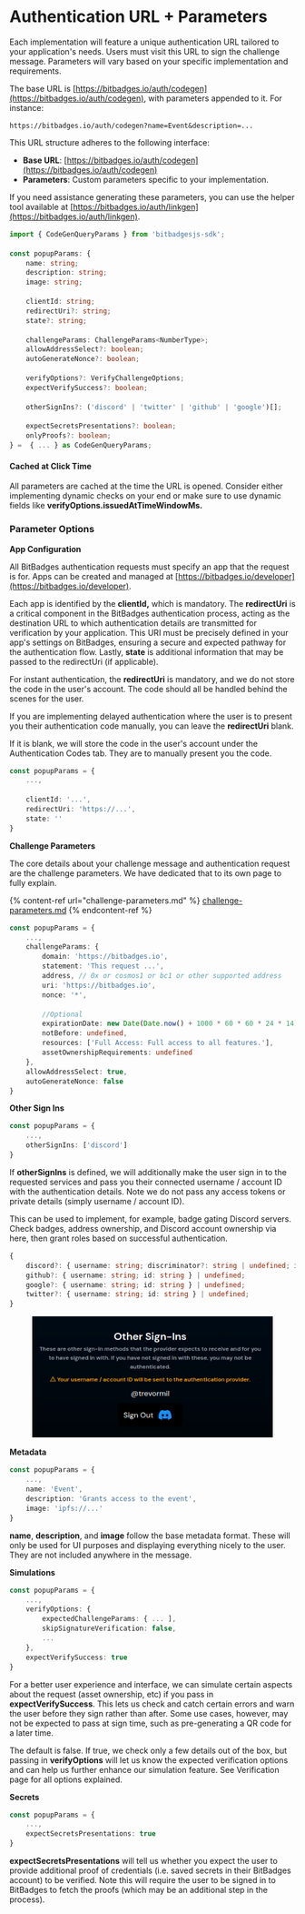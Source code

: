 # Authentication URL + Parameters

Each implementation will feature a unique authentication URL tailored to your application's needs. Users must visit this URL to sign the challenge message. Parameters will vary based on your specific implementation and requirements.

The base URL is [https://bitbadges.io/auth/codegen](https://bitbadges.io/auth/codegen), with parameters appended to it. For instance:

```vbnet
https://bitbadges.io/auth/codegen?name=Event&description=...
```

This URL structure adheres to the following interface:

* **Base URL**: [https://bitbadges.io/auth/codegen](https://bitbadges.io/auth/codegen)
* **Parameters**: Custom parameters specific to your implementation.

If you need assistance generating these parameters, you can use the helper tool available at [https://bitbadges.io/auth/linkgen](https://bitbadges.io/auth/linkgen).

```typescript
import { CodeGenQueryParams } from 'bitbadgesjs-sdk';

const popupParams: {
    name: string;
    description: string;
    image: string;

    clientId: string;
    redirectUri?: string;
    state?: string;

    challengeParams: ChallengeParams<NumberType>;
    allowAddressSelect?: boolean;
    autoGenerateNonce?: boolean;

    verifyOptions?: VerifyChallengeOptions;
    expectVerifySuccess?: boolean;

    otherSignIns?: ('discord' | 'twitter' | 'github' | 'google')[];

    expectSecretsPresentations?: boolean;
    onlyProofs?: boolean;
} =  { ... } as CodeGenQueryParams;
```

#### Cached at Click Time <a href="#cached-at-click-time" id="cached-at-click-time"></a>

All parameters are cached at the time the URL is opened. Consider either implementing dynamic checks on your end or make sure to use dynamic fields like **verifyOptions.issuedAtTimeWindowMs.**

### **Parameter Options**

**App Configuration**

All BitBadges authentication requests must specify an app that the request is for. Apps can be created and managed at [https://bitbadges.io/developer](https://bitbadges.io/developer).

Each app is identified by the **clientId,** which is mandatory. The **redirectUri** is a critical component in the BitBadges authentication process, acting as the destination URL to which authentication details are transmitted for verification by your application. This URI must be precisely defined in your app's settings on BitBadges, ensuring a secure and expected pathway for the authentication flow. Lastly, **state** is additional information that may be passed to the redirectUri (if applicable).

For instant authentication, the **redirectUri** is mandatory, and we do not store the code in the user's account. The code should all be handled behind the scenes for the user.

If you are implementing delayed authentication where the user is to present you their authentication code manually, you can leave the **redirectUri** blank.

If it is blank, we will store the code in the user's account under the Authentication Codes tab. They are to manually present you the code.

```typescript
const popupParams = {
    ...,

    clientId: '...',
    redirectUri: 'https://...',
    state: ''
}
```

**Challenge Parameters**

The core details about your challenge message and authentication request are the challenge parameters. We have dedicated that to its own page to fully explain.

{% content-ref url="challenge-parameters.md" %}
[challenge-parameters.md](challenge-parameters.md)
{% endcontent-ref %}

```typescript
const popupParams = {
    ...,
    challengeParams: {
        domain: 'https://bitbadges.io',
        statement: 'This request ...',
        address, // 0x or cosmos1 or bc1 or other supported address
        uri: 'https://bitbadges.io',
        nonce: '*',
        
        //Optional
        expirationDate: new Date(Date.now() + 1000 * 60 * 60 * 24 * 14).toISOString(),
        notBefore: undefined,
        resources: ['Full Access: Full access to all features.'],
        assetOwnershipRequirements: undefined
    },
    allowAddressSelect: true,
    autoGenerateNonce: false
}
```

**Other Sign Ins**

```typescript
const popupParams = {
    ...,
    otherSignIns: ['discord']
}
```

If **otherSignIns** is defined, we will additionally make the user sign in to the requested services and pass you their connected username / account ID with the authentication details. Note we do not pass any access tokens or private details (simply username / account ID).

This can be used to implement, for example, badge gating Discord servers. Check badges, address ownership, and Discord account ownership via here, then grant roles based on successful authentication.

```typescript
{
    discord?: { username: string; discriminator?: string | undefined; id: string } | undefined;
    github?: { username: string; id: string } | undefined;
    google?: { username: string; id: string } | undefined;
    twitter?: { username: string; id: string } | undefined;
}
```

<figure><img src="../../.gitbook/assets/image (2) (1) (1) (1).png" alt=""><figcaption></figcaption></figure>

**Metadata**

```typescript
const popupParams = {
    ...,
    name: 'Event',
    description: 'Grants access to the event',
    image: 'ipfs://...'
}
```

**name**, **description**, and **image** follow the base metadata format. These will only be used for UI purposes and displaying everything nicely to the user. They are not included anywhere in the message.

**Simulations**

```typescript
const popupParams = {
    ...,
    verifyOptions: {
        expectedChallengeParams: { ... ],
        skipSignatureVerification: false,
        ...
    },
    expectVerifySuccess: true
}
```

For a better user experience and interface, we can simulate certain aspects about the request (asset ownership, etc) if you pass in **expectVerifySuccess**. This lets us check and catch certain errors and warn the user before they sign rather than after. Some use cases, however, may not be expected to pass at sign time, such as pre-generating a QR code for a later time.

The default is false. If true, we check only a few details out of the box, but passing in **verifyOptions** will let us know the expected verification options and can help us further enhance our simulation feature. See Verification page for all options explained.

**Secrets**

```typescript
const popupParams = {
    ...,
    expectSecretsPresentations: true
}
```

**expectSecretsPresentations** will tell us whether you expect the user to provide additional proof of credentials (i.e. saved secrets in their BitBadges account) to be verified. Note this will require the user to be signed in to BitBadges to fetch the proofs (which may be an additional step in the process).
